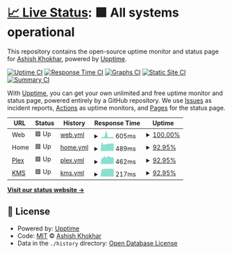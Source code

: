 # [📈 Live Status](https://ashish-khokhar.github.io): <!--live status--> **🟩 All systems operational**

This repository contains the open-source uptime monitor and status page for [Ashish Khokhar](ashishkhokhar.com), powered by [Upptime](https://github.com/upptime/upptime).

[![Uptime CI](https://github.com/ashish-khokhar/services-status/workflows/Uptime%20CI/badge.svg)](https://github.com/ashish-khokhar/services-status/actions?query=workflow%3A%22Uptime+CI%22)
[![Response Time CI](https://github.com/ashish-khokhar/services-status/workflows/Response%20Time%20CI/badge.svg)](https://github.com/ashish-khokhar/services-status/actions?query=workflow%3A%22Response+Time+CI%22)
[![Graphs CI](https://github.com/ashish-khokhar/services-status/workflows/Graphs%20CI/badge.svg)](https://github.com/ashish-khokhar/services-status/actions?query=workflow%3A%22Graphs+CI%22)
[![Static Site CI](https://github.com/ashish-khokhar/services-status/workflows/Static%20Site%20CI/badge.svg)](https://github.com/ashish-khokhar/services-status/actions?query=workflow%3A%22Static+Site+CI%22)
[![Summary CI](https://github.com/ashish-khokhar/services-status/workflows/Summary%20CI/badge.svg)](https://github.com/ashish-khokhar/services-status/actions?query=workflow%3A%22Summary+CI%22)

With [Upptime](https://upptime.js.org), you can get your own unlimited and free uptime monitor and status page, powered entirely by a GitHub repository. We use [Issues](https://github.com/ashish-khokhar/services-status/issues) as incident reports, [Actions](https://github.com/ashish-khokhar/services-status/actions) as uptime monitors, and [Pages](https://ashish-khokhar.github.io) for the status page.

<!--start: status pages-->
<!-- This summary is generated by Upptime (https://github.com/upptime/upptime) -->
<!-- Do not edit this manually, your changes will be overwritten -->
<!-- prettier-ignore -->
| URL | Status | History | Response Time | Uptime |
| --- | ------ | ------- | ------------- | ------ |
| <img alt="" src="https://icons.duckduckgo.com/ip3/www.ashishkhokhar.com.ico" height="13"> Web | 🟩 Up | [web.yml](https://github.com/ashish-khokhar/services-status/commits/HEAD/history/web.yml) | <details><summary><img alt="Response time graph" src="./graphs/web/response-time-week.png" height="20"> 605ms</summary><br><a href="https://ashish-khokhar.github.io/services-status/history/web"><img alt="Response time 749" src="https://img.shields.io/endpoint?url=https%3A%2F%2Fraw.githubusercontent.com%2Fashish-khokhar%2Fservices-status%2FHEAD%2Fapi%2Fweb%2Fresponse-time.json"></a><br><a href="https://ashish-khokhar.github.io/services-status/history/web"><img alt="24-hour response time 367" src="https://img.shields.io/endpoint?url=https%3A%2F%2Fraw.githubusercontent.com%2Fashish-khokhar%2Fservices-status%2FHEAD%2Fapi%2Fweb%2Fresponse-time-day.json"></a><br><a href="https://ashish-khokhar.github.io/services-status/history/web"><img alt="7-day response time 605" src="https://img.shields.io/endpoint?url=https%3A%2F%2Fraw.githubusercontent.com%2Fashish-khokhar%2Fservices-status%2FHEAD%2Fapi%2Fweb%2Fresponse-time-week.json"></a><br><a href="https://ashish-khokhar.github.io/services-status/history/web"><img alt="30-day response time 690" src="https://img.shields.io/endpoint?url=https%3A%2F%2Fraw.githubusercontent.com%2Fashish-khokhar%2Fservices-status%2FHEAD%2Fapi%2Fweb%2Fresponse-time-month.json"></a><br><a href="https://ashish-khokhar.github.io/services-status/history/web"><img alt="1-year response time 749" src="https://img.shields.io/endpoint?url=https%3A%2F%2Fraw.githubusercontent.com%2Fashish-khokhar%2Fservices-status%2FHEAD%2Fapi%2Fweb%2Fresponse-time-year.json"></a></details> | <details><summary><a href="https://ashish-khokhar.github.io/services-status/history/web">100.00%</a></summary><a href="https://ashish-khokhar.github.io/services-status/history/web"><img alt="All-time uptime 99.91%" src="https://img.shields.io/endpoint?url=https%3A%2F%2Fraw.githubusercontent.com%2Fashish-khokhar%2Fservices-status%2FHEAD%2Fapi%2Fweb%2Fuptime.json"></a><br><a href="https://ashish-khokhar.github.io/services-status/history/web"><img alt="24-hour uptime 100.00%" src="https://img.shields.io/endpoint?url=https%3A%2F%2Fraw.githubusercontent.com%2Fashish-khokhar%2Fservices-status%2FHEAD%2Fapi%2Fweb%2Fuptime-day.json"></a><br><a href="https://ashish-khokhar.github.io/services-status/history/web"><img alt="7-day uptime 100.00%" src="https://img.shields.io/endpoint?url=https%3A%2F%2Fraw.githubusercontent.com%2Fashish-khokhar%2Fservices-status%2FHEAD%2Fapi%2Fweb%2Fuptime-week.json"></a><br><a href="https://ashish-khokhar.github.io/services-status/history/web"><img alt="30-day uptime 99.96%" src="https://img.shields.io/endpoint?url=https%3A%2F%2Fraw.githubusercontent.com%2Fashish-khokhar%2Fservices-status%2FHEAD%2Fapi%2Fweb%2Fuptime-month.json"></a><br><a href="https://ashish-khokhar.github.io/services-status/history/web"><img alt="1-year uptime 99.91%" src="https://img.shields.io/endpoint?url=https%3A%2F%2Fraw.githubusercontent.com%2Fashish-khokhar%2Fservices-status%2FHEAD%2Fapi%2Fweb%2Fuptime-year.json"></a></details>
| <img alt="" src="https://icons.duckduckgo.com/ip3/home.ashishkhokhar.com.ico" height="13"> Home | 🟩 Up | [home.yml](https://github.com/ashish-khokhar/services-status/commits/HEAD/history/home.yml) | <details><summary><img alt="Response time graph" src="./graphs/home/response-time-week.png" height="20"> 489ms</summary><br><a href="https://ashish-khokhar.github.io/services-status/history/home"><img alt="Response time 465" src="https://img.shields.io/endpoint?url=https%3A%2F%2Fraw.githubusercontent.com%2Fashish-khokhar%2Fservices-status%2FHEAD%2Fapi%2Fhome%2Fresponse-time.json"></a><br><a href="https://ashish-khokhar.github.io/services-status/history/home"><img alt="24-hour response time 530" src="https://img.shields.io/endpoint?url=https%3A%2F%2Fraw.githubusercontent.com%2Fashish-khokhar%2Fservices-status%2FHEAD%2Fapi%2Fhome%2Fresponse-time-day.json"></a><br><a href="https://ashish-khokhar.github.io/services-status/history/home"><img alt="7-day response time 489" src="https://img.shields.io/endpoint?url=https%3A%2F%2Fraw.githubusercontent.com%2Fashish-khokhar%2Fservices-status%2FHEAD%2Fapi%2Fhome%2Fresponse-time-week.json"></a><br><a href="https://ashish-khokhar.github.io/services-status/history/home"><img alt="30-day response time 462" src="https://img.shields.io/endpoint?url=https%3A%2F%2Fraw.githubusercontent.com%2Fashish-khokhar%2Fservices-status%2FHEAD%2Fapi%2Fhome%2Fresponse-time-month.json"></a><br><a href="https://ashish-khokhar.github.io/services-status/history/home"><img alt="1-year response time 465" src="https://img.shields.io/endpoint?url=https%3A%2F%2Fraw.githubusercontent.com%2Fashish-khokhar%2Fservices-status%2FHEAD%2Fapi%2Fhome%2Fresponse-time-year.json"></a></details> | <details><summary><a href="https://ashish-khokhar.github.io/services-status/history/home">92.95%</a></summary><a href="https://ashish-khokhar.github.io/services-status/history/home"><img alt="All-time uptime 99.66%" src="https://img.shields.io/endpoint?url=https%3A%2F%2Fraw.githubusercontent.com%2Fashish-khokhar%2Fservices-status%2FHEAD%2Fapi%2Fhome%2Fuptime.json"></a><br><a href="https://ashish-khokhar.github.io/services-status/history/home"><img alt="24-hour uptime 100.00%" src="https://img.shields.io/endpoint?url=https%3A%2F%2Fraw.githubusercontent.com%2Fashish-khokhar%2Fservices-status%2FHEAD%2Fapi%2Fhome%2Fuptime-day.json"></a><br><a href="https://ashish-khokhar.github.io/services-status/history/home"><img alt="7-day uptime 92.95%" src="https://img.shields.io/endpoint?url=https%3A%2F%2Fraw.githubusercontent.com%2Fashish-khokhar%2Fservices-status%2FHEAD%2Fapi%2Fhome%2Fuptime-week.json"></a><br><a href="https://ashish-khokhar.github.io/services-status/history/home"><img alt="30-day uptime 98.38%" src="https://img.shields.io/endpoint?url=https%3A%2F%2Fraw.githubusercontent.com%2Fashish-khokhar%2Fservices-status%2FHEAD%2Fapi%2Fhome%2Fuptime-month.json"></a><br><a href="https://ashish-khokhar.github.io/services-status/history/home"><img alt="1-year uptime 99.66%" src="https://img.shields.io/endpoint?url=https%3A%2F%2Fraw.githubusercontent.com%2Fashish-khokhar%2Fservices-status%2FHEAD%2Fapi%2Fhome%2Fuptime-year.json"></a></details>
| <img alt="" src="https://icons.duckduckgo.com/ip3/home.ashishkhokhar.com.ico" height="13"> [Plex](http://home.ashishkhokhar.com:32400/) | 🟩 Up | [plex.yml](https://github.com/ashish-khokhar/services-status/commits/HEAD/history/plex.yml) | <details><summary><img alt="Response time graph" src="./graphs/plex/response-time-week.png" height="20"> 462ms</summary><br><a href="https://ashish-khokhar.github.io/services-status/history/plex"><img alt="Response time 469" src="https://img.shields.io/endpoint?url=https%3A%2F%2Fraw.githubusercontent.com%2Fashish-khokhar%2Fservices-status%2FHEAD%2Fapi%2Fplex%2Fresponse-time.json"></a><br><a href="https://ashish-khokhar.github.io/services-status/history/plex"><img alt="24-hour response time 450" src="https://img.shields.io/endpoint?url=https%3A%2F%2Fraw.githubusercontent.com%2Fashish-khokhar%2Fservices-status%2FHEAD%2Fapi%2Fplex%2Fresponse-time-day.json"></a><br><a href="https://ashish-khokhar.github.io/services-status/history/plex"><img alt="7-day response time 462" src="https://img.shields.io/endpoint?url=https%3A%2F%2Fraw.githubusercontent.com%2Fashish-khokhar%2Fservices-status%2FHEAD%2Fapi%2Fplex%2Fresponse-time-week.json"></a><br><a href="https://ashish-khokhar.github.io/services-status/history/plex"><img alt="30-day response time 444" src="https://img.shields.io/endpoint?url=https%3A%2F%2Fraw.githubusercontent.com%2Fashish-khokhar%2Fservices-status%2FHEAD%2Fapi%2Fplex%2Fresponse-time-month.json"></a><br><a href="https://ashish-khokhar.github.io/services-status/history/plex"><img alt="1-year response time 469" src="https://img.shields.io/endpoint?url=https%3A%2F%2Fraw.githubusercontent.com%2Fashish-khokhar%2Fservices-status%2FHEAD%2Fapi%2Fplex%2Fresponse-time-year.json"></a></details> | <details><summary><a href="https://ashish-khokhar.github.io/services-status/history/plex">92.95%</a></summary><a href="https://ashish-khokhar.github.io/services-status/history/plex"><img alt="All-time uptime 99.70%" src="https://img.shields.io/endpoint?url=https%3A%2F%2Fraw.githubusercontent.com%2Fashish-khokhar%2Fservices-status%2FHEAD%2Fapi%2Fplex%2Fuptime.json"></a><br><a href="https://ashish-khokhar.github.io/services-status/history/plex"><img alt="24-hour uptime 100.00%" src="https://img.shields.io/endpoint?url=https%3A%2F%2Fraw.githubusercontent.com%2Fashish-khokhar%2Fservices-status%2FHEAD%2Fapi%2Fplex%2Fuptime-day.json"></a><br><a href="https://ashish-khokhar.github.io/services-status/history/plex"><img alt="7-day uptime 92.95%" src="https://img.shields.io/endpoint?url=https%3A%2F%2Fraw.githubusercontent.com%2Fashish-khokhar%2Fservices-status%2FHEAD%2Fapi%2Fplex%2Fuptime-week.json"></a><br><a href="https://ashish-khokhar.github.io/services-status/history/plex"><img alt="30-day uptime 98.38%" src="https://img.shields.io/endpoint?url=https%3A%2F%2Fraw.githubusercontent.com%2Fashish-khokhar%2Fservices-status%2FHEAD%2Fapi%2Fplex%2Fuptime-month.json"></a><br><a href="https://ashish-khokhar.github.io/services-status/history/plex"><img alt="1-year uptime 99.70%" src="https://img.shields.io/endpoint?url=https%3A%2F%2Fraw.githubusercontent.com%2Fashish-khokhar%2Fservices-status%2FHEAD%2Fapi%2Fplex%2Fuptime-year.json"></a></details>
| <img alt="" src="https://icons.duckduckgo.com/ip3/null.ico" height="13"> [KMS](kms.ashishkhokhar.com) | 🟩 Up | [kms.yml](https://github.com/ashish-khokhar/services-status/commits/HEAD/history/kms.yml) | <details><summary><img alt="Response time graph" src="./graphs/kms/response-time-week.png" height="20"> 217ms</summary><br><a href="https://ashish-khokhar.github.io/services-status/history/kms"><img alt="Response time 202" src="https://img.shields.io/endpoint?url=https%3A%2F%2Fraw.githubusercontent.com%2Fashish-khokhar%2Fservices-status%2FHEAD%2Fapi%2Fkms%2Fresponse-time.json"></a><br><a href="https://ashish-khokhar.github.io/services-status/history/kms"><img alt="24-hour response time 220" src="https://img.shields.io/endpoint?url=https%3A%2F%2Fraw.githubusercontent.com%2Fashish-khokhar%2Fservices-status%2FHEAD%2Fapi%2Fkms%2Fresponse-time-day.json"></a><br><a href="https://ashish-khokhar.github.io/services-status/history/kms"><img alt="7-day response time 217" src="https://img.shields.io/endpoint?url=https%3A%2F%2Fraw.githubusercontent.com%2Fashish-khokhar%2Fservices-status%2FHEAD%2Fapi%2Fkms%2Fresponse-time-week.json"></a><br><a href="https://ashish-khokhar.github.io/services-status/history/kms"><img alt="30-day response time 205" src="https://img.shields.io/endpoint?url=https%3A%2F%2Fraw.githubusercontent.com%2Fashish-khokhar%2Fservices-status%2FHEAD%2Fapi%2Fkms%2Fresponse-time-month.json"></a><br><a href="https://ashish-khokhar.github.io/services-status/history/kms"><img alt="1-year response time 202" src="https://img.shields.io/endpoint?url=https%3A%2F%2Fraw.githubusercontent.com%2Fashish-khokhar%2Fservices-status%2FHEAD%2Fapi%2Fkms%2Fresponse-time-year.json"></a></details> | <details><summary><a href="https://ashish-khokhar.github.io/services-status/history/kms">92.95%</a></summary><a href="https://ashish-khokhar.github.io/services-status/history/kms"><img alt="All-time uptime 99.50%" src="https://img.shields.io/endpoint?url=https%3A%2F%2Fraw.githubusercontent.com%2Fashish-khokhar%2Fservices-status%2FHEAD%2Fapi%2Fkms%2Fuptime.json"></a><br><a href="https://ashish-khokhar.github.io/services-status/history/kms"><img alt="24-hour uptime 100.00%" src="https://img.shields.io/endpoint?url=https%3A%2F%2Fraw.githubusercontent.com%2Fashish-khokhar%2Fservices-status%2FHEAD%2Fapi%2Fkms%2Fuptime-day.json"></a><br><a href="https://ashish-khokhar.github.io/services-status/history/kms"><img alt="7-day uptime 92.95%" src="https://img.shields.io/endpoint?url=https%3A%2F%2Fraw.githubusercontent.com%2Fashish-khokhar%2Fservices-status%2FHEAD%2Fapi%2Fkms%2Fuptime-week.json"></a><br><a href="https://ashish-khokhar.github.io/services-status/history/kms"><img alt="30-day uptime 98.38%" src="https://img.shields.io/endpoint?url=https%3A%2F%2Fraw.githubusercontent.com%2Fashish-khokhar%2Fservices-status%2FHEAD%2Fapi%2Fkms%2Fuptime-month.json"></a><br><a href="https://ashish-khokhar.github.io/services-status/history/kms"><img alt="1-year uptime 99.50%" src="https://img.shields.io/endpoint?url=https%3A%2F%2Fraw.githubusercontent.com%2Fashish-khokhar%2Fservices-status%2FHEAD%2Fapi%2Fkms%2Fuptime-year.json"></a></details>

<!--end: status pages-->

[**Visit our status website →**](https://ashish-khokhar.github.io)

## 📄 License

- Powered by: [Upptime](https://github.com/upptime/upptime)
- Code: [MIT](./LICENSE) © [Ashish Khokhar](ashishkhokhar.com)
- Data in the `./history` directory: [Open Database License](https://opendatacommons.org/licenses/odbl/1-0/)

